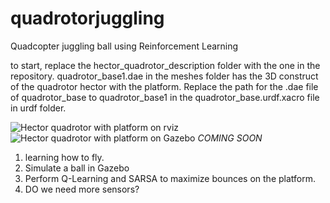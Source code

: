# quadrotorjuggling
Quadcopter juggling ball using Reinforcement Learning

to start, replace the hector_quadrotor_description folder with the one in the repository. 
quadrotor_base1.dae in the meshes folder has the 3D construct of the quadrotor hector with the platform. Replace the path for the .dae file of quadrotor_base to quadrotor_base1 in the quadrotor_base.urdf.xacro file in urdf folder.

![Hector quadrotor with platform on rviz](quadrotorjuggling/hector_platform.png)
![Hector quadrotor with platform on Gazebo](quadrotorjuggling/hector_platform_gazebo.png)
*COMING SOON*
1. learning how to fly.
2. Simulate a ball in Gazebo
3. Perform Q-Learning and SARSA to maximize bounces on the platform.
4. DO we need more sensors?


